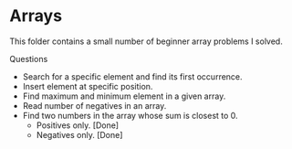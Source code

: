 # Arrays
This folder contains a small number of beginner array problems I solved.

Questions
- Search for a specific element and find its first occurrence. 
- Insert element at specific position.
- Find maximum and minimum element in a given array.
- Read number of negatives in an array.
- Find two numbers in the array whose sum is closest to 0.
    - Positives only. [Done]
    - Negatives only. [Done]
